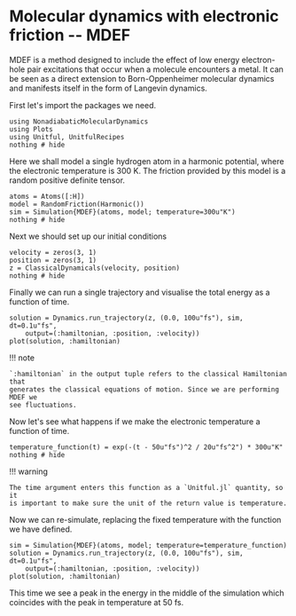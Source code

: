 # Molecular dynamics with electronic friction -- MDEF

MDEF is a method designed to include the effect of low energy electron-hole pair
excitations that occur when a molecule encounters a metal.
It can be seen as a direct extension to Born-Oppenheimer molecular dynamics
and manifests itself in the form of Langevin dynamics.

First let's import the packages we need.
```@example mdef
using NonadiabaticMolecularDynamics
using Plots
using Unitful, UnitfulRecipes
nothing # hide
```

Here we shall model a single hydrogen atom in a harmonic potential,
where the electronic temperature is 300 K.
The friction provided by this model is a random positive definite tensor.
```@example mdef
atoms = Atoms([:H])
model = RandomFriction(Harmonic())
sim = Simulation{MDEF}(atoms, model; temperature=300u"K")
nothing # hide
```

Next we should set up our initial conditions
```@example mdef
velocity = zeros(3, 1)
position = zeros(3, 1)
z = ClassicalDynamicals(velocity, position)
nothing # hide
```

Finally we can run a single trajectory and visualise the total energy as a function of time.
```@example mdef
solution = Dynamics.run_trajectory(z, (0.0, 100u"fs"), sim, dt=0.1u"fs",
    output=(:hamiltonian, :position, :velocity))
plot(solution, :hamiltonian)
```

!!! note

    `:hamiltonian` in the output tuple refers to the classical Hamiltonian that
    generates the classical equations of motion. Since we are performing MDEF we
    see fluctuations.

Now let's see what happens if we make the electronic temperature a function of time.
```@example mdef
temperature_function(t) = exp(-(t - 50u"fs")^2 / 20u"fs^2") * 300u"K"
nothing # hide
```
!!! warning

    The time argument enters this function as a `Unitful.jl` quantity, so it
    is important to make sure the unit of the return value is temperature.

Now we can re-simulate, replacing the fixed temperature with the function we have defined.
```@example mdef
sim = Simulation{MDEF}(atoms, model; temperature=temperature_function)
solution = Dynamics.run_trajectory(z, (0.0, 100u"fs"), sim, dt=0.1u"fs",
    output=(:hamiltonian, :position, :velocity))
plot(solution, :hamiltonian)
```
This time we see a peak in the energy in the middle of the simulation which coincides
with the peak in temperature at 50 fs.

